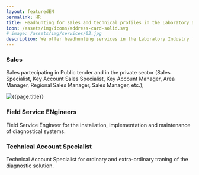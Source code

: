 ```yaml
---
layout: featuredEN  
permalink: HR
title: Headhunting for sales and technical profiles in the Laboratory Diagnostic industry
icon: /assets/img/icons/address-card-solid.svg
# image: /assets/img/services/03.jpg
description: We offer headhunting services in the Laboratory Industry for every kind of profiles.
---
```


<div class="row">
    <div class="col-md-12">
        <div class="service-details mb-40">
            <h3>Sales</h3>
            <p>Sales partecipating in Public tender and in the private sector (Sales Specialist, Key Account Sales Specialist, Key Account Manager, Area Manager, Regional Sales Manager, Sales Manager, etc.);</p>
        </div>
    </div>
</div>
<div class="row">
    <div class="col-xl-6 col-lg-12">
        <div class="s-details-img mb-30">
            <img src="{{site.baseurl}}/assets/img/service/4.jpg" alt="{{page.title}}">
        </div>
    </div>
    <div class="col-xl-6 col-lg-12">
        <div class="service-details mb-40">
            <h3>Field Service ENgineers</h3>
            <p>Field Service Engineer for the installation, implementation and maintenance of diagnostical systems.</p>
        </div>
    </div>
</div>
<div class="service-details mb-30">
    <h3>Technical Account Specialist</h3>
    <p>Technical Account Specialist for ordinary and extra-ordinary traning of the diagnostic solution.</p>
</div>